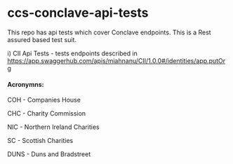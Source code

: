 # ccs-conclave-api-tests
This repo has api tests which cover Conclave endpoints. This is a Rest assured based test suit.

i) CII Api Tests - tests endpoints described in https://app.swaggerhub.com/apis/miahnanu/CII/1.0.0#/identities/app.putOrg


#### Acronymns:
COH - Companies House

CHC - Charity Commission

NIC - Northern Ireland Charities

SC - Scottish Charities

DUNS - Duns and Bradstreet



 

